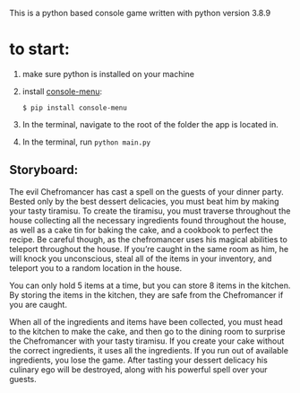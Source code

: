 This is a python based console game written with python version 3.8.9

# to start:

1. make sure python is installed on your machine
2. install [console-menu](https://pypi.org/project/console-menu/):

   ```
   $ pip install console-menu
   ```

3. In the terminal, navigate to the root of the folder the app is located in.
4. In the terminal, run `python main.py`

## Storyboard:

The evil Chefromancer has cast a spell on the guests of your dinner party. Bested only by the best dessert delicacies, you must beat him by making your tasty tiramisu. To create the tiramisu, you must traverse throughout the house collecting all the necessary ingredients found throughout the house, as well as a cake tin for baking the cake, and a cookbook to perfect the recipe. Be careful though, as the chefromancer uses his magical abilities to teleport throughout the house. If you’re caught in the same room as him, he will knock you unconscious, steal all of the items in your inventory, and teleport you to a random location in the house.

You can only hold 5 items at a time, but you can store 8 items in the kitchen. By storing the items in the kitchen, they are safe from the Chefromancer if you are caught.

When all of the ingredients and items have been collected, you must head to the kitchen to make the cake, and then go to the dining room to surprise the Chefromancer with your tasty tiramisu. If you create your cake without the correct ingredients, it uses all the ingredients. If you run out of available ingredients, you lose the game. After tasting your dessert delicacy his culinary ego will be destroyed, along with his powerful spell over your guests.
